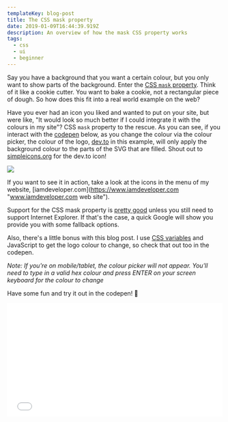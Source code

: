 ```yaml
---
templateKey: blog-post
title: The CSS mask property
date: 2019-01-09T16:44:39.919Z
description: An overview of how the mask CSS property works
tags:
  - css
  - ui
  - beginner
---
```

Say you have a background that you want a certain colour, but you only want to show parts of the background. Enter the [CSS `mask` property](https://developer.mozilla.org/en-US/docs/Web/CSS/mask "MDN documentation for the CSS mask property"). Think of it like a cookie cutter. You want to bake a cookie, not a rectangular piece of dough. So how does this fit into a real world example on the web?

Have you ever had an icon you liked and wanted to put on your site, but were like, "It would look so much better if I could integrate it with the colours in my site"? CSS `mask` property to the rescue. As you can see, if you interact with the [codepen](https://codepen.io) below, as you change the colour via the colour picker, the colour of the logo, [dev.to](https://dev.to "dev.to website") in this example, will only apply the background colour to the parts of the SVG that are filled. Shout out to [simpleicons.org](https://simpleicons.org "simpleicons.org website") for the dev.to icon!

![](/img/css-mask-property-in-actio.gif)

If you want to see it in action, take a look at the icons in the menu of my website, \[iamdeveloper.com](https://www.iamdeveloper.com "www.iamdeveloper.com web site").

Support for the CSS mask property is [pretty good](https://caniuse.com/#feat=css-masks) unless you still need to support Internet Explorer. If that's the case, a quick Google will show you provide you with some fallback options.

Also, there's a little bonus with this blog post. I use [CSS variables](https://developer.mozilla.org/en-US/docs/Web/CSS/Using_CSS_variables) and JavaScript to get the logo colour to change, so check that out too in the codepen.

*Note: If you're on mobile/tablet, the colour picker will not appear. You'll need to type in a valid hex colour and press ENTER on your screen keyboard for the colour to change*

Have some fun and try it out in the codepen! 👋

<iframe height='265' scrolling='no' title='codepen for blog post on the CSS mask property' src='//codepen.io/nickytonline/embed/ebxrpv/?height=265&theme-id=0&default-tab=css,result' frameborder='no' allowtransparency='true' allowfullscreen='true' style='width: 100%;'>See the Pen <a href='https://codepen.io/nickytonline/pen/ebxrpv/'>codepen for blog post on the CSS mask property</a> by Nick Taylor (<a href='https://codepen.io/nickytonline'>@nickytonline</a>) on <a href='https://codepen.io'>CodePen</a>.
</iframe>

